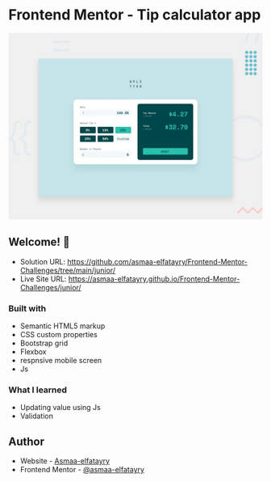 # Frontend Mentor - Tip calculator app

![Design preview for the Tip calculator app coding challenge](./design/desktop-preview.jpg)

## Welcome! 👋

- Solution URL: https://github.com/asmaa-elfatayry/Frontend-Mentor-Challenges/tree/main/junior/
- Live Site URL: https://asmaa-elfatayry.github.io/Frontend-Mentor-Challenges/junior/

### Built with

- Semantic HTML5 markup
- CSS custom properties
- Bootstrap grid
- Flexbox
- respnsive mobile screen
- Js

### What I learned

- Updating value using Js
- Validation

## Author

- Website - [Asmaa-elfatayry](https://github.com/asmaa-elfatayry)
- Frontend Mentor - [@asmaa-elfatayry](https://www.frontendmentor.io/profile/asmaa-elfatayry)
